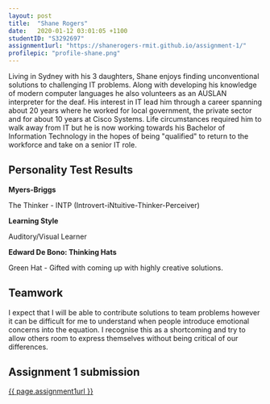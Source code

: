 ```yaml
---
layout: post
title:  "Shane Rogers"
date:   2020-01-12 03:01:05 +1100
studentID: "S3292697"
assignment1url: "https://shanerogers-rmit.github.io/assignment-1/"
profilepic: "profile-shane.png"
---
```


Living in Sydney with his 3 daughters, Shane enjoys finding unconventional solutions to challenging IT problems. Along with developing his knowledge of modern computer languages he also volunteers as an AUSLAN interpreter for the deaf. His interest in IT lead him through a career spanning about 20 years where he worked for local government, the private sector and for about 10 years at Cisco Systems. Life circumstances required him to walk away from IT but he is now working towards his Bachelor of Information Technology in the hopes of being "qualified" to return to the workforce and take on a senior IT role.

<h2>Personality Test Results</h2>

<b>Myers-Briggs</b>

The Thinker - INTP (Introvert-iNtuitive-Thinker-Perceiver)


<b>Learning Style</b>

Auditory/Visual Learner

<b>Edward De Bono: Thinking Hats</b>

Green Hat - Gifted with coming up with highly creative solutions.


<h2>Teamwork</h2>

I expect that I will be able to contribute solutions to team problems however it can be difficult for me to understand when people introduce emotional concerns into the equation. I recognise this as a shortcoming and try to allow others room to express themselves without being critical of our differences.


<h2>Assignment 1 submission</h2>
<a href="{{ page.assignment1url }}">{{ page.assignment1url }}</a>



